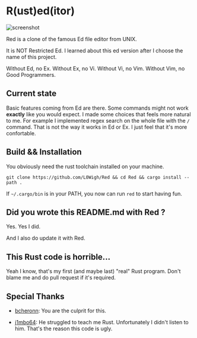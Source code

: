 # R(ust)ed(itor)

![screenshot](https://raw.githubusercontent.com/l0wigh/Red/refs/heads/master/red-0-3-0.png)

Red is a clone of the famous Ed file editor from UNIX.

It is NOT Restricted Ed. I learned about this ed version after I choose the name of this project.

Without Ed, no Ex. Without Ex, no Vi. Without Vi, no Vim. Without Vim, no Good Programmers.

## Current state

Basic features coming from Ed are there. Some commands might not work **exactly** like you would expect. I made some choices that feels more natural to me. For example I implemented regex search on the whole file with the `/` command. That is not the way it works in Ed or Ex. I just feel that it's more confortable.

## Build && Installation

You obviously need the rust toolchain installed on your machine.

`git clone https://github.com/L0Wigh/Red && cd Red && cargo install --path .`

If `~/.cargo/bin` is in your PATH, you now can run `red` to start having fun.

## Did you wrote this README.md with Red ?

Yes. Yes I did.

And I also do update it with Red.

## This Rust code is horrible...

Yeah I know, that's my first (and maybe last) "real" Rust program. Don't blame me and do pull request if it's required.

## Special Thanks

- [bcheronn](https://github.com/bcheronn): You are the culprit for this.

- [j1mbo64](https://github.com/j1mbo64): He struggled to teach me Rust. Unfortunately I didn't listen to him. That's the reason this code is ugly.